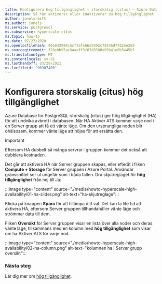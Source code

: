 ```yaml
---
title: Konfigurera hög tillgänglighet – storskalig (citus) – Azure Database for PostgreSQL
description: Så här aktiverar eller inaktiverar du hög tillgänglighet
author: jonels-msft
ms.author: jonels
ms.service: postgresql
ms.subservice: hyperscale-citus
ms.topic: how-to
ms.date: 07/27/2020
ms.openlocfilehash: 46b842994cbcf7efe66d5992c79246d77626e268
ms.sourcegitcommit: f28ebb95ae9aaaff3f87d8388a09b41e0b3445b5
ms.translationtype: MT
ms.contentlocale: sv-SE
ms.lasthandoff: 03/29/2021
ms.locfileid: "90907400"
---
```

# <a name="configure-hyperscale-citus-high-availability"></a>Konfigurera storskalig (citus) hög tillgänglighet

Azure Database for PostgreSQL-storskalig (citus) ger hög tillgänglighet (HA) för att undvika avbrott i databasen. När HA Aktiver ATS kommer varje nod i en Server grupp att få ett vänte läge. Om den ursprungliga noden blir ohälsosam, kommer vänte läge att höjas för att ersätta den.

> [!IMPORTANT]
> Eftersom HA dubbelt så många servrar i gruppen kommer det också att dubblera kostnaden.

Det går att aktivera HA när Server gruppen skapas, eller efteråt i fliken **Compute + Storage** för Server gruppen i Azure Portal. Användar gränssnittet ser ut ungefär som i båda fallen. Dra skjutreglaget för **hög tillgänglighet** från nej till Ja:

:::image type="content" source="./media/howto-hyperscale-high-availability/01-ha-slider.png" alt-text="ha-skjutreglage":::

Klicka på knappen **Spara** för att tillämpa ditt val. Det kan ta lite tid att aktivera HA, eftersom Server gruppen tillhandahåller vänte läge och strömmar data till dem.

Fliken **Översikt** för Server gruppen visar en lista över alla noder och deras vänte läge, tillsammans med en kolumn med **hög tillgänglighet** som visar om ha Aktiver ATS för varje nod.

:::image type="content" source="./media/howto-hyperscale-high-availability/02-ha-column.png" alt-text="kolumnen ha i Server grupp översikt":::

### <a name="next-steps"></a>Nästa steg

Lär dig mer om [hög tillgänglighet](concepts-hyperscale-high-availability.md).
